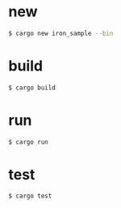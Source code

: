 # new
```bash
$ cargo new iron_sample --bin
```

# build
```bash
$ cargo build
```

# run
```bash
$ cargo run
```

# test
```bash
$ cargo test
```





